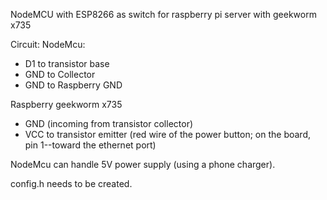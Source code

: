 NodeMCU with ESP8266 as switch for raspberry pi server with geekworm x735

Circuit:
NodeMcu:
* D1 to transistor base
* GND to Collector
* GND to Raspberry GND

Raspberry geekworm x735

* GND (incoming from transistor collector)
* VCC to transistor emitter (red wire of the power button; on the board, pin 1--toward the ethernet port)

NodeMcu can handle 5V power supply (using a phone charger).


config.h needs to be created.
